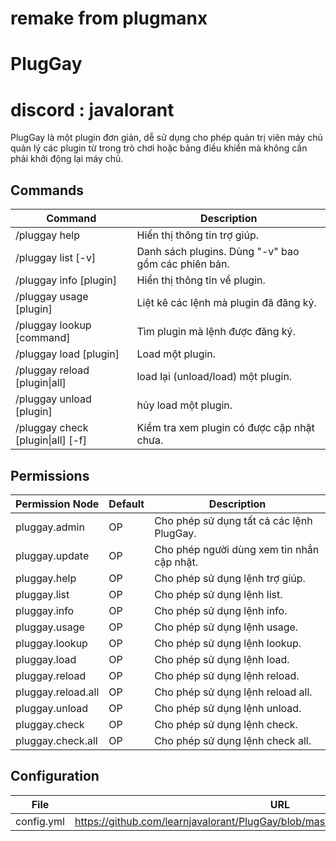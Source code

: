 
# remake from plugmanx
# PlugGay
# discord : javalorant


PlugGay là một plugin đơn giản, dễ sử dụng cho phép quản trị viên máy chủ quản lý các plugin từ trong trò chơi hoặc bảng điều khiển mà không cần phải khởi động lại máy chủ.


## Commands
| Command | Description |
| --------------- | ---------------- |
| /pluggay help | Hiển thị thông tin trợ giúp. |
| /pluggay list [-v] | Danh sách plugins. Dùng "-v" bao gồm các phiên bản. |
| /pluggay info [plugin] | Hiển thị thông tin về plugin. |
| /pluggay usage [plugin] | Liệt kê các lệnh mà plugin đã đăng ký. |
| /pluggay lookup [command] | Tìm plugin mà lệnh được đăng ký. |
| /pluggay load [plugin] | Load một plugin. |
| /pluggay reload [plugin&#124;all] | load lại (unload/load) một plugin. |
| /pluggay unload [plugin] | hủy load một plugin. |
| /pluggay check [plugin&#124;all] [-f] | Kiểm tra xem plugin có được cập nhật chưa. |

## Permissions
| Permission Node | Default | Description |
| ------------------------- | ---------- | ---------------- |
| pluggay.admin | OP | Cho phép sử dụng tất cả các lệnh PlugGay. |
| pluggay.update | OP | Cho phép người dùng xem tin nhắn cập nhật. |
| pluggay.help | OP | Cho phép sử dụng lệnh trợ giúp. |
| pluggay.list | OP | Cho phép sử dụng lệnh list. |
| pluggay.info | OP | Cho phép sử dụng lệnh info. |
| pluggay.usage | OP | Cho phép sử dụng lệnh usage. |
| pluggay.lookup | OP | Cho phép sử dụng lệnh lookup. |
| pluggay.load | OP | Cho phép sử dụng lệnh load. |
| pluggay.reload | OP | Cho phép sử dụng lệnh reload. |
| pluggay.reload.all | OP | Cho phép sử dụng lệnh reload all. |
| pluggay.unload | OP | Cho phép sử dụng lệnh unload. |
| pluggay.check | OP | Cho phép sử dụng lệnh check. |
| pluggay.check.all | OP | Cho phép sử dụng lệnh check all. |

## Configuration
| File | URL |
| ----- | ------- |
| config.yml | https://github.com/learnjavalorant/PlugGay/blob/master/src/main/resources/config.yml |

